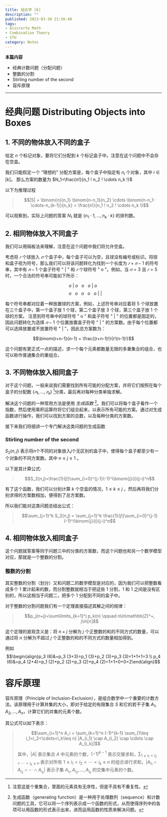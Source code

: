 ```yaml
---
title: 组合学 [6]
description: ""
published: 2023-03-30 21:56:40
tags:
- Discrerte Math
- Combination Theory
- STU
category: Notes
---
```

**本篇内容**
- 经典计数问题（分配问题）
- 整数的分割
- Stirling number of the second
- 容斥原理


<!--more-->

---

# 经典问题 Distributing Objects into Boxes

## 1. 不同的物体放入不同的盒子
给定 $n$ 个标记对象，要将它们分配到 $k$ 个标记盒子中。注意在这个问题中不会存在空盒。

我们只能假定一个 “理想的” 分配方案是，每个盒子中指定有 $n_i$ 个对象，其中 $i\in [k]$。
那么方案的数量为 $N_1=\frac{n!}{n_1 ! n_2 ! \cdots n_k !}$ 

以下为推理过程
>$$|S| = \binom{n}{n_1} \binom{n-n_1}{n_2} \cdots \binom{n-n_1-\cdots-n_{k-1}}{n_k} = \frac{n!}{n_1 ! n_2 ! \cdots n_k !}$$

可以观察到，实际上问题的答案 $N_1$ 就是 $\{n_1 \cdot 1,\ldots,n_k \cdot k\}$ 的排列数。

## 2. 相同物体放入不同盒子

我们可以用隔板法来理解，注意在这个问题中我们将允许空盒。

考虑将 $𝑟$ 个球放入 $𝑛$ 个盒子中，每个盒子可以为空，且球没有编号或标识。将球和盒子视为符号，那么我们可以将该问题转化为找到一个长度为 $𝑟+𝑛−1$ 的符号串，其中有 $𝑛−1$ 个盒子符号 " | " 和 $𝑟$ 个球符号 " o "。例如，当 $𝑛=3$ 且 $𝑟=5$ 时，一个合法的符号串可能如下所示：

$$o\ |\ o\ \ \ o\ \ \ o\ |\ o\ $$
$$\ \ \ \ o\ \ \ o\ \ \ o\ \ \ o\ \ \ o\ | \ |\ $$

每个符号串都对应着一种放置球的方案，例如，上述符号串对应着将 $5$ 个球放置在三个盒子中，第一个盒子放 $1$ 个球，第二个盒子放 $3$ 个球，第三个盒子放 $1$ 个球的方案。 注意到符号串中的球符号 " o " 和盒子符号 " | " 的位置都是固定的，因此问题转化为选择 $𝑛−1$ 个位置放置盒子符号 " | " 的方案数。由于每个位置都可以选择放置或不放置符号 " | "，因此总方案数为：

$$\binom{r+n-1}{n-1} = \frac{(r+n-1)!}{r!(n-1)!}$$


这个问题有更正式一点的描述，求一个每个元素都数量无限的多重集合的组合，也可以称作普通集合的重组合。

## 3. 不同物体放入相同盒子
对于这个问题，一般来说我们需要找到所有可能的分配方案，并将它们按照在每个盒子的分配数 $\{𝑛_1,…,𝑛_𝑘\}$ [^2]分类，最后再对每种分类单独求解。

解决这个问题的一种常用方法是使用 *生成函数* [^1]。我们可以将每个盒子看作一个指数，然后使用乘积运算符将它们组合起来，以表示所有可能的方案。通过对生成函数进行操作，我们可以找到方案的总数，以及每种分类的方案数。

接下来我们将细讲一个专门解决这类问题的生成函数

### Stirling number of the second
 $S_2(n,j)$ 表示将$n$个不同的对象放入$j$个无区别的盒子中，使得每个盒子都至少有一个对象的不同方案数。其中 $n\geq j\geq 1$ 。
 
以下是其计算公式:

>$$S_2(n,j)=\frac{1}{j!}\sum_{i=0}^{j-1}(-1)^i\binom{j}{i}(j-i)^n$$

有了这个函数，我们可以分别计算 $k$ 个空盒的情况，$1\leq k\leq j$ ，然后再将我们分别求得的方案数相加，便得到了总方案数。

所以我们能对这类问题总结出公式：

>$$\sum_{j=1}^k S_2(n,j) = \sum_{j=1}^k \frac{1}{j!}\sum_{i=0}^{j-1}(-1)^i\binom{j}{i}(j-i)^n$$


[^1]: 生成函数（generating function）是一种用于处理数列（sequence）和计数问题的工具，它可以将一个序列表示成一个函数的形式，从而使得序列中的各项可以用函数的形式表示出来，进而运用函数的性质来解决问题。

[^2]: 注意这是个重集合，里面的元素具有无序性，但是不具有不重复性。

## 4. 相同物体放入相同盒子
这个问题就答案等同于问题三中的分类的方案数，而这个问题也和另一个数学模型对应，那就是一个整数的分割。

### 整数的分割
其实整数的分割（划分）又和问题二的数学模型是对应的，因为我们可以把整数看成多个 $1$ 累计起来的数，而分割整数就相当于把这些 $1$ 分割，$1$ 和 $1$ 之间是没有区别的，所以这相当于问题二，把多个 $1$ 分配到不同的盒子中。

对于整数的分割问题我们有一个定理直接描述其解之间的规律：
>$$p_j(n+j)=\sum\limits_{k=1}^j p_k(n) \qquad  n\in\mathbb{Z}^+, j\in[n]$$

这个定理的直观含义是：将 $n+j$ 分解为 $j$ 个正整数的和的不同方式的数量，可以通过将 $n$ 分解为不超过 $j$ 个正整数的和的不同方式的数量相加得到。

例如
$$\begin{align}p_3 (6)&=p_3 (3+3)=p_1 (3)+p_2 (3)+p_3 (3)=1+1+1=3 \\
p_4 (6)&=p_4 (2+4)=p_1 (2)+p_2 (2)+p_3 (2)+p_4 (2)=1+1+0+0=2\end{align}$$

# 容斥原理

容斥原理（Principle of Inclusion-Exclusion），是组合数学中一个重要的计数方法。该原理用于计算并集的大小，即对于给定的有限集合 $S$ 和它的若干子集 $A_1,A_2,\dots,A_n$，计算它们的并集的元素个数。

其公式可以如下表示：

>$$\sum_{i=1}^n A_i = \sum_{k=1}^n (-1)^{k-1} \sum_{1\leq i_1<i_2<\cdots<i_k\leq n} |A_{i_1} \cap A_{i_2} \cap \cdots \cap A_{i_k}|$$
>
>其中，$|A|$ 表示集合 $A$ 中元素的个数，$(-1)^{k-1}$ 表示交替求和，$\sum_{1\leq i_1<i_2<\cdots<i_k\leq n}$ 表示对所有 $1\leq i_1<i_2<\cdots<i_k\leq n$ 的组合进行求和，$\left|A_{i_1}\cap A_{i_2}\cap \cdots \cap A_{i_k}\right|$ 表示子集 $A_{i_1},A_{i_2},\dots,A_{i_k}$ 的交集中元素的个数。
